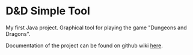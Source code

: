 # D&D Simple Tool
My first Java project. Graphical tool for playing the game "Dungeons and Dragons".

Documentation of the project can be found on github wiki [here](Home).
